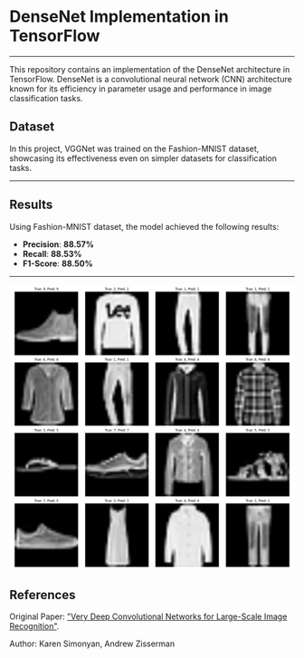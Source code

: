 # DenseNet Implementation in TensorFlow
---

This repository contains an implementation of the DenseNet architecture in TensorFlow. DenseNet is a convolutional neural network (CNN) architecture known for its efficiency in parameter usage and performance in image classification tasks.

## Dataset

In this project, VGGNet was trained on the Fashion-MNIST dataset, showcasing its effectiveness even on simpler datasets for classification tasks.

---
## Results
Using Fashion-MNIST dataset, the model achieved the following results:

- **Precision**: **88.57%**
- **Recall**: **88.53%**
- **F1-Score**: **88.50%**
---
![Fashion-MNIST](https://github.com/LadyAmely/VGGNet-tensorflow/blob/master/plots/predictions_visualizations.png)

## References
Original Paper: ["Very Deep Convolutional Networks for Large-Scale Image Recognition"](https://arxiv.org/pdf/1409.1556).

Author: Karen Simonyan, Andrew Zisserman

